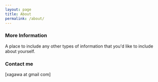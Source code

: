 ```yaml
---
layout: page
title: About
permalink: /about/
---
```


### More Information

A place to include any other types of information that you'd like to include about yourself.

### Contact me

[xagawa at gmail com]
